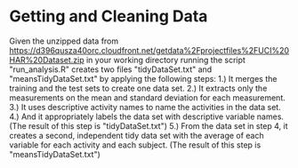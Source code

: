 # Getting and Cleaning Data

Given the unzipped data from
https://d396qusza40orc.cloudfront.net/getdata%2Fprojectfiles%2FUCI%20HAR%20Dataset.zip
in your working directory running the script "run_analysis.R" creates two files "tidyDataSet.txt" and "meansTidyDataSet.txt" by applying the following steps:
1.) It merges the training and the test sets to create one data set.
2.) It extracts only the measurements on the mean and standard deviation for each measurement.
3.) It uses descriptive activity names to name the activities in the data set.
4.) And it appropriately labels the data set with descriptive variable names. (The result of this step is "tidyDataSet.txt")
5.) From the data set in step 4, it creates a second, independent tidy data set with the average of each variable for each activity and each subject.
(The result of this step is "meansTidyDataSet.txt")